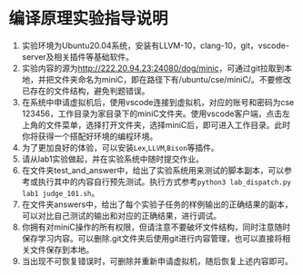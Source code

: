 # 编译原理实验指导说明

1. 实验环境为Ubuntu20.04系统，安装有LLVM-10，clang-10，git，vscode-server及相关插件等基础软件。
2. 实验内容的源为<http://222.20.94.23:24080/dog/minic>，可通过git拉取到本地，并把文件夹命名为miniC，即在路径下有/ubuntu/cse/miniC/。不要修改已存在的文件结构，避免判题错误。
3. 在系统中申请虚拟机后，使用vscode连接到虚拟机，对应的账号和密码为cse 123456，工作目录为家目录下的miniC文件夹。使用vscode客户端，点击左上角的文件菜单，选择打开文件夹，选择miniC后，即可进入工作目录。此时你将获得一个搭配好环境的编程环境。
4. 为了更加良好的体验，可以安装`Lex`,`LLVM`,`Bison`等插件。
5. 请从lab1实验做起，并在实验系统中随时提交作业。
6. 在文件夹test_and_answer中，给出了实验系统用来测试的脚本副本，可以参考或执行其中的内容自行预先测试。执行方式参考`python3 lab_dispatch.py lab1 judge_101.sh`。
7. 在文件夹answers中，给出了每个实验子任务的样例输出的正确结果的副本，可以对比自己测试的输出和对应的正确结果，进行调试。
8. 你拥有对miniC操作的所有权限，但请注意不要破坏文件结构，同时注意随时保存学习内容。可以删除.git文件夹后使用git进行内容管理，也可以直接将相关文件保存到本地。
9. 当出现不可恢复错误时，可删除并重新申请虚拟机，随后恢复上述内容即可。
